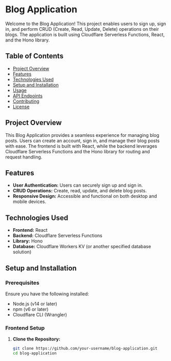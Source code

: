 # Blog Application

Welcome to the Blog Application! This project enables users to sign up, sign in, and perform CRUD (Create, Read, Update, Delete) operations on their blogs. The application is built using Cloudflare Serverless Functions, React, and the Hono library.

## Table of Contents

- [Project Overview](#project-overview)
- [Features](#features)
- [Technologies Used](#technologies-used)
- [Setup and Installation](#setup-and-installation)
- [Usage](#usage)
- [API Endpoints](#api-endpoints)
- [Contributing](#contributing)
- [License](#license)

## Project Overview

This Blog Application provides a seamless experience for managing blog posts. Users can create an account, sign in, and manage their blog posts with ease. The frontend is built with React, while the backend leverages Cloudflare Serverless Functions and the Hono library for routing and request handling.

## Features

- **User Authentication:** Users can securely sign up and sign in.
- **CRUD Operations:** Create, read, update, and delete blog posts.
- **Responsive Design:** Accessible and functional on both desktop and mobile devices.

## Technologies Used

- **Frontend:** React
- **Backend:** Cloudflare Serverless Functions
- **Library:** Hono
- **Database:** Cloudflare Workers KV (or another specified database solution)

## Setup and Installation

### Prerequisites

Ensure you have the following installed:

- Node.js (v14 or later)
- npm (v6 or later)
- Cloudflare CLI (Wrangler)

### Frontend Setup

1. **Clone the Repository:**

   ```bash
   git clone https://github.com/your-username/blog-application.git
   cd blog-application
